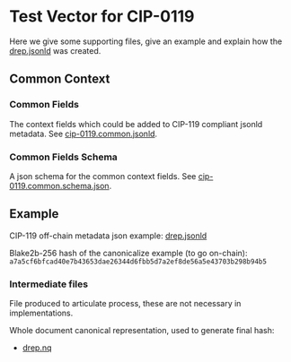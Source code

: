# Test Vector for CIP-0119

Here we give some supporting files, give an example and explain how the [drep.jsonld](./examples/drep.jsonld) was created.

## Common Context

### Common Fields

The context fields which could be added to CIP-119 compliant jsonld metadata.
See [cip-0119.common.jsonld](./cip-0119.common.jsonld).

### Common Fields Schema

A json schema for the common context fields.
See [cip-0119.common.schema.json](./cip-0119.common.schema.json).

## Example

CIP-119 off-chain metadata json example: [drep.jsonld](./examples/drep.jsonld)

Blake2b-256 hash of the canonicalize example (to go on-chain): `a7a5cf6bfcad40e7b43653dae26344d6fbb5d7a2ef8de56a5e43703b298b94b5`

### Intermediate files

File produced to articulate process, these are not necessary in implementations.

Whole document canonical representation, used to generate final hash:

- [drep.nq](./examples/drep.nq)
